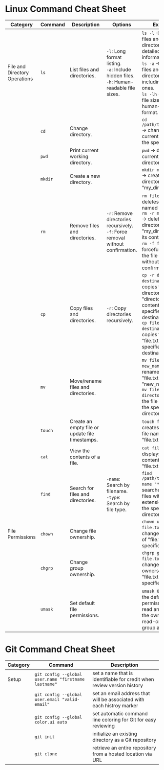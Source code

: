 # **Linux Command Cheat Sheet**
| Category | Command | Description | Options | Examples |
|---------|---------|-------------|---------|----------|
| File and Directory Operations | `ls`    | List files and directories.  | `-l`: Long format listing.<br>`-a`: Include hidden files.<br>`-h`: Human-readable file sizes. | `ls -l` → displays files and directories with detailed information.<br>`ls -a` → shows all files and directories, including hidden ones.<br>`ls -lh` → displays file sizes in a human-readable format. |
|         | `cd`    | Change directory. |         | `cd /path/to/directory` → changes the current directory to the specified path. |
|         | `pwd`   | Print current working directory. |         | `pwd` → displays the current working directory. |
|         | `mkdir` | Create a new directory. |         | `mkdir my_directory` → creates a new directory named "my_directory". |
|         | `rm`    | Remove files and directories. | `-r`: Remove directories recursively.<br>`-f`: Force removal without confirmation. | `rm file.txt` → deletes the file named "file.txt".<br>`rm -r my_directory` → deletes the directory "my_directory" and its contents.<br>`rm -f file.txt` → forcefully deletes the file "file.txt" without confirmation. |
|         | `cp`    | Copy files and directories. | `-r`: Copy directories recursively. | `cp -r directory destination` → copies the directory "directory" and its contents to the specified destination.<br>`cp file.txt destination` → copies the file "file.txt" to the specified destination. |
|         | `mv`    | Move/rename files and directories. |         | `mv file.txt new_name.txt` → renames the file "file.txt" to "new_name.txt".<br>`mv file.txt directory` → moves the file "file.txt" to the specified directory. |
|         | `touch` | Create an empty file or update file timestamps. |         | `touch file.txt` → creates an empty file named "file.txt". |
|         | `cat`   | View the contents of a file. |         | `cat file.txt` → displays the contents of the file "file.txt". |
|         | `find`  | Search for files and directories. | `-name`: Search by filename.<br>`-type`: Search by file type. | `find /path/to/search -name "*.txt"` → searches for all files with the extension ".txt" in the specified directory. |
| File Permissions | `chown`  | Change file ownership. |         | `chown user file.txt` → changes the owner of "file.txt" to the specified user. |
|         | `chgrp`  | Change group ownership. |         | `chgrp group file.txt` → changes the group ownership of "file.txt" to the specified group. |
|         | `umask`  | Set default file permissions. |         | `umask 022` → sets the default file permissions to read and write for the owner, and read-only for group and others. |

# **Git Command Cheat Sheet**
| Category | Command | Description |
|----------|---------|-------------|
| Setup | `git config --global user.name "firstname lastname"` | set a name that is identifiable for credit when review version history |
|       | `git config --global user.email "valid-email"` | set an email address that will be associated with each histroy marker |
|       | `git config --global color.ui auto` | set automatic command line coloring for Git for easy reviewing |
|       | `git init` | initialize an existing directory as a Git repository|
|       | `git clone`| retrieve an entire repository from a hosted location via URL |









